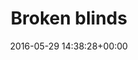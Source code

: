 ---
title:		"Broken blinds"
type:		"photos"
mediatype:		"upload"
location:		"Berlin, Germany"
date:		"2016-05-29 14:38:28+00:00"
album:		"abandoned"
filename:		"stadtbad-wedding-blinds.md"
series:		"stadtbad"
cl_public_id:		"abandoned/stadtbad-wedding-blinds"
cl_version:		1497000037
format:		"tiff"
bytes:		2686064
width:		961
height:		1440
colours:
- "#74683F"
- "#3A351B"
- "#7B7546"
- "#F6F6E1"
- "#191204"
- "#1C0A04"
- "#C6BF7E"
- "#577C54"
- "#2C3018"
- "#BAAB74"
- "#F2EFE7"
- "#70743C"
- "#72462F"
- "#392015"
- "#7D3D3C"
exposure_mode:		"Auto"
program:		"Aperture-priority AE"
aperture:		"2.8"
focal_length:		"24.0 mm"
iso:		"500"
shutter_speed:		"1/250"
metering:		"Center-weighted average"
flash:		"Off, Did not fire"
white_balance:		"Custom"
colour_temp:		"5100"
has_crop:		"true"
orientation:		"Horizontal (normal)"
camera_model:		"NIKON D800"
lens_info:		"24-70mm f/2.8"
artist:		"No artist info"
x_resolution:		"300"
y_resolution:		"300"
---